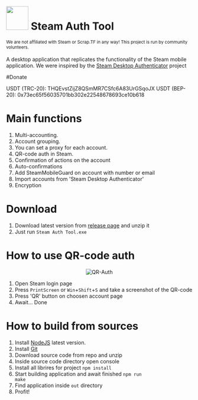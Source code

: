 <h1>
  <img src="https://raw.githubusercontent.com/ost056/SteamAuthTool/main/logo.ico" height="64" width="60">
  Steam Auth Tool
</h1>
<sup>We are not affiliated with Steam or Scrap.TF in any way! This project is run by community volunteers.</sup>
<br>
<br>
A desktop application that replicates the functionality of the Steam mobile application. We were inspired by the <a href="https://github.com/Jessecar96/SteamDesktopAuthenticator/tree/master">Steam Desktop Authenticator</a> project

#Donate

USDT (TRC-20): THQEvstZijZ8QSmMR7CSfc6A83UrGSqoJX
USDT (BEP-20): 0x73ec65f56035701bb302e22548678693ce10b618

# Main functions

1. Multi-accounting.
2. Account grouping.
3. You can set a proxy for each account.
4. QR-code auth in Steam.
5. Confirmation of actions on the account
6. Auto-confirmations
7. Add SteamMobileGuard on account with number or email
8. Import accounts from 'Steam Desktop Authenticator'
9. Encryption

# Download

1. Download latest version from <a href="https://github.com/ost056/SteamAuthTool/releases" target="_blank">release page</a> and unzip it
2. Just run <code>Steam Auth Tool.exe</code>

# How to use QR-code auth

<div align="center">
  <img src="https://github.com/ost056/SteamAuthTool/assets/74778295/b2db2e84-1238-4026-95d1-c30ad2264f44" alt="QR-Auth">
</div>

1. Open Steam login page
2. Press <code>PrintScreen</code> or <code>Win</code>+<code>Shift</code>+<code>S</code> and take a screenshot of the QR-code
3. Press 'QR' button on choosen account page
4. Await... Done


# How to build from sources

1. Install <a href="https://nodejs.org/en">NodeJS</a> latest version.
2. Install <a href="https://git-scm.com/book/en/v2/Getting-Started-Installing-Git">Git</a>
3. Download source code from repo and unzip
4. Inside source code directory open console
5. Install all librires for project <code>npm install</code>
6. Start building application and await finished <code>npm run make</code>
7. Find application inside <code>out</code> directory
8. Profit!



